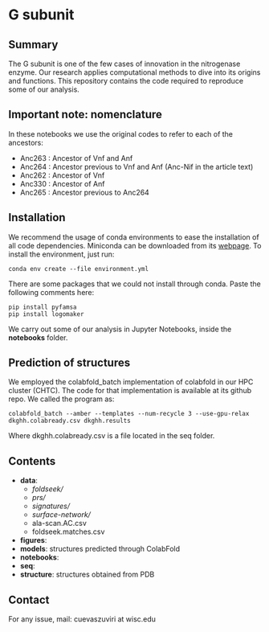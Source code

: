 # G subunit 

## Summary

The G subunit is one of the few cases of innovation in the nitrogenase
enzyme. Our research applies computational methods to dive into its origins
and functions. This repository contains the code required to reproduce
some of our analysis.

## Important note: nomenclature

In these notebooks we use the original codes to refer to each of the ancestors:

- Anc263 : Ancestor of Vnf and Anf
- Anc264 : Ancestor previous to Vnf and Anf (Anc-Nif in the article text)
- Anc262 : Ancestor of Vnf
- Anc330 : Ancestor of Anf
- Anc265 : Ancestor previous to Anc264


## Installation

We recommend the usage of conda environments to ease the installation
of all code dependencies. Miniconda can be downloaded from its [webpage]().
To install the environment, just run:

    conda env create --file environment.yml

There are some packages that we could not install through conda. Paste the
following comments here:

    pip install pyfamsa
    pip install logomaker

We carry out some of our analysis in Jupyter Notebooks, inside the 
**notebooks** folder.

## Prediction of structures

We employed the colabfold_batch implementation of colabfold in our HPC cluster (CHTC). 
The code for that implementation is available at its github repo. We called the
program as:

    colabfold_batch --amber --templates --num-recycle 3 --use-gpu-relax dkghh.colabready.csv dkghh.results

Where dkghh.colabready.csv is a file located in the seq folder.


## Contents

- **data**:
    - *foldseek/*
    - *prs/*
    - *signatures/*
    - *surface-network/*
    - ala-scan.AC.csv
    - foldseek.matches.csv
- **figures**: 
- **models**: structures predicted through ColabFold
- **notebooks**: 
- **seq**:
- **structure**: structures obtained from PDB

## Contact

For any issue, mail: cuevaszuviri at wisc.edu
